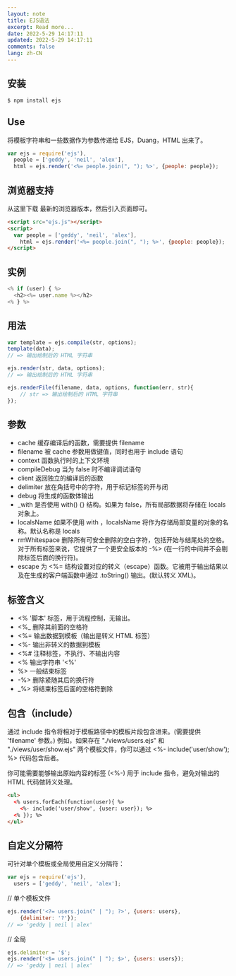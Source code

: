 ```yaml
---
layout: note
title: EJS语法
excerpt: Read more...
date: 2022-5-29 14:17:11
updated: 2022-5-29 14:17:11
comments: false
lang: zh-CN
---
```


## 安装

`$ npm install ejs`

## Use

将模板字符串和一些数据作为参数传递给 EJS，Duang，HTML 出来了。

```js
var ejs = require('ejs'),
  people = ['geddy', 'neil', 'alex'],
  html = ejs.render('<%= people.join(", "); %>', {people: people});
```
## 浏览器支持

从这里下载 最新的浏览器版本，然后引入页面即可。

```html
<script src="ejs.js"></script>
<script>
  var people = ['geddy', 'neil', 'alex'],
    html = ejs.render('<%= people.join(", "); %>', {people: people});
</script>
```

## 实例
```js
<% if (user) { %>
  <h2><%= user.name %></h2>
<% } %>
```

## 用法
```js
var template = ejs.compile(str, options);
template(data);
// => 输出绘制后的 HTML 字符串

ejs.render(str, data, options);
// => 输出绘制后的 HTML 字符串

ejs.renderFile(filename, data, options, function(err, str){
    // str => 输出绘制后的 HTML 字符串
});
```

## 参数
  * cache 缓存编译后的函数，需要提供 filename
  * filename 被 cache 参数用做键值，同时也用于 include 语句
  * context 函数执行时的上下文环境
  * compileDebug 当为 false 时不编译调试语句
  * client 返回独立的编译后的函数
  * delimiter 放在角括号中的字符，用于标记标签的开与闭
  * debug 将生成的函数体输出
  * _with 是否使用 with() {} 结构。如果为 false，所有局部数据将存储在 locals 对象上。
  * localsName 如果不使用 with ，localsName 将作为存储局部变量的对象的名称。默认名称是 locals
  * rmWhitespace 删除所有可安全删除的空白字符，包括开始与结尾处的空格。对于所有标签来说，它提供了一个更安全版本的 -%> (在一行的中间并不会剔除标签后面的换行符)。
  * escape 为 <%= 结构设置对应的转义（escape）函数。它被用于输出结果以及在生成的客户端函数中通过 .toString() 输出。(默认转义 XML)。

## 标签含义
  * <% '脚本' 标签，用于流程控制，无输出。
  * <%_ 删除其前面的空格符
  * <%= 输出数据到模板（输出是转义 HTML 标签）
  * <%- 输出非转义的数据到模板
  * <%# 注释标签，不执行、不输出内容
  * <% 输出字符串 '<%'
  * %> 一般结束标签
  * -%> 删除紧随其后的换行符
  * _%> 将结束标签后面的空格符删除

## 包含（include）

通过 include 指令将相对于模板路径中的模板片段包含进来。(需要提供 'filename' 参数。) 例如，如果存在 "./views/users.ejs" 和 "./views/user/show.ejs" 两个模板文件，你可以通过 <%- include('user/show'); %> 代码包含后者。

你可能需要能够输出原始内容的标签 (<%-) 用于 include 指令，避免对输出的 HTML 代码做转义处理。

```html
<ul>
  <% users.forEach(function(user){ %>
    <%- include('user/show', {user: user}); %>
  <% }); %>
</ul>
```

## 自定义分隔符

可针对单个模板或全局使用自定义分隔符：

```js
var ejs = require('ejs'),
  users = ['geddy', 'neil', 'alex'];
```

// 单个模板文件
```js
ejs.render('<?= users.join(" | "); ?>', {users: users},
    {delimiter: '?'});
// => 'geddy | neil | alex'
```

// 全局
```js
ejs.delimiter = '$';
ejs.render('<$= users.join(" | "); $>', {users: users});
// => 'geddy | neil | alex'
```
  